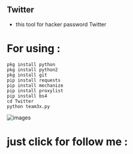 ## Twitter
  
  - this tool for hacker password Twitter
  
  
  
# For using :
 ````
 pkg install python
 pkg install python2
 pkg install git
 pip install requests
 pip install mechanize
 pip install proxylist
 pip install bs4
 cd Twitter
 python team3x.py
 ````
 
![images](https://user-images.githubusercontent.com/70316694/100490766-0a3e2180-312f-11eb-8026-2eb584ba452d.png)

#  just click for follow me : 

[](https://t.me/iiwiw<https://img.shields.io/badge/account%20-%20telegram-yellowred>)
